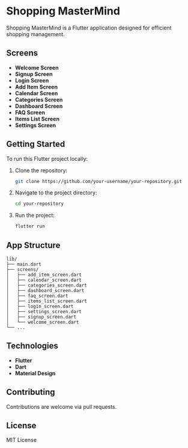 # Shopping MasterMind

Shopping MasterMind is a Flutter application designed for efficient shopping management.

## Screens

- **Welcome Screen**
- **Signup Screen**
- **Login Screen**
- **Add Item Screen**
- **Calendar Screen**
- **Categories Screen**
- **Dashboard Screen**
- **FAQ Screen**
- **Items List Screen**
- **Settings Screen**

## Getting Started

To run this Flutter project locally:

1. Clone the repository:

   ```bash
   git clone https://github.com/your-username/your-repository.git
   ```

2. Navigate to the project directory:

   ```bash
   cd your-repository
   ```

3. Run the project:

   ```bash
   flutter run
   ```

## App Structure

```plaintext
lib/
├── main.dart
├── screens/
│   ├── add_item_screen.dart
│   ├── calendar_screen.dart
│   ├── categories_screen.dart
│   ├── dashboard_screen.dart
│   ├── faq_screen.dart
│   ├── items_list_screen.dart
│   ├── login_screen.dart
│   ├── settings_screen.dart
│   ├── signup_screen.dart
│   └── welcome_screen.dart
└── ...
```

## Technologies

- **Flutter**
- **Dart**
- **Material Design**

## Contributing

Contributions are welcome via pull requests.

## License

MIT License
